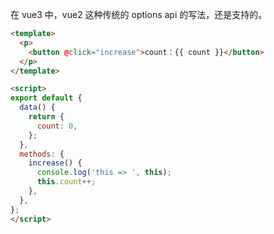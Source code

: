 在 vue3 中，vue2 这种传统的 options api 的写法，还是支持的。

```html
<template>
  <p>
    <button @click="increase">count：{{ count }}</button>
  </p>
</template>

<script>
export default {
  data() {
    return {
      count: 0,
    };
  },
  methods: {
    increase() {
      console.log('this => ', this);
      this.count++;
    },
  },
};
</script>
```